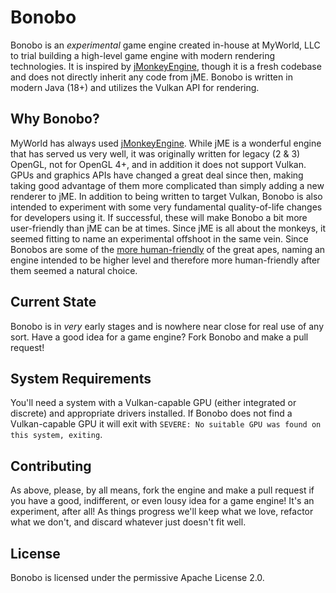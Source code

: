 # Bonobo

Bonobo is an *experimental* game engine created in-house at MyWorld, LLC to trial building a high-level game engine with modern rendering technologies. It is inspired
by [jMonkeyEngine](https://jmonkeyengine.org/), though it is a fresh codebase and does not directly inherit any code from jME.
Bonobo is written in modern Java (18+) and utilizes the Vulkan API for rendering.

## Why Bonobo?
MyWorld has always used [jMonkeyEngine](https://jmonkeyengine.org/). While jME is a wonderful engine that has served us very well, it was originally
written for legacy (2 & 3) OpenGL, not for OpenGL 4+, and in addition it does not support Vulkan. GPUs and graphics APIs have changed a great deal since then, making
taking good advantage of them more complicated than simply adding a new renderer to jME. In addition to being written to target Vulkan, Bonobo is also intended to
experiment with some very fundamental quality-of-life changes for developers using it. If successful, these will make Bonobo a bit more user-friendly than jME can be
at times. Since jME is all about the monkeys, it seemed fitting to name an experimental offshoot in the same vein. Since Bonobos are some of the
[more human-friendly](https://en.wikipedia.org/wiki/Bonobo#Similarity_to_humans) of the great apes, naming an engine intended to be higher level and therefore more
human-friendly after them seemed a natural choice.

## Current State
Bonobo is in *very* early stages and is nowhere near close for real use of any sort. Have a good idea for a game engine? Fork Bonobo and make a pull request!

## System Requirements
You'll need a system with a Vulkan-capable GPU (either integrated or discrete) and
appropriate drivers installed. If Bonobo does not find a Vulkan-capable GPU it will
exit with `SEVERE: No suitable GPU was found on this system, exiting`.

## Contributing
As above, please, by all means, fork the engine and make a pull request if you have a good, indifferent, or even lousy idea for a game engine! It's an experiment, after
all! As things progress we'll keep what we love, refactor what we don't, and discard whatever just doesn't fit well.

## License
Bonobo is licensed under the permissive Apache License 2.0.
